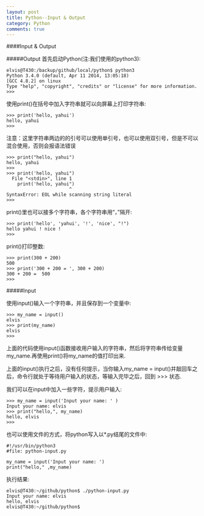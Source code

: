```yaml
---
layout: post
title: Python--Input & Output
category: Python
comments: true
---
```


####Input & Output

#####Output
首先启动Python(注:我们使用的python3):

```
elvis@T430:/backup/github/local/python$ python3
Python 3.4.0 (default, Apr 11 2014, 13:05:18)
[GCC 4.8.2] on linux
Type "help", "copyright", "credits" or "license" for more information.
>>>
```

使用print()在括号中加入字符串就可以向屏幕上打印字符串:

```
>>> print('hello, yahui')
hello, yahui
>>>
```

注意：这里字符串两边的的引号可以使用单引号，也可以使用双引号，但是不可以混合使用，否则会报语法错误

```
>>> print("hello, yahui")
hello, yahui
>>>
>>> print('hello, yahui")
  File "<stdin>", line 1
    print('hello, yahui")
                       ^
SyntaxError: EOL while scanning string literal
>>>
```

print()里也可以接多个字符串，各个字符串用“，”隔开:

```
>>> print('hello', 'yahui', '!', 'nice', "!")
hello yahui ! nice !
>>>
```

print()打印整数:
```
>>> print(300 + 200)
500
>>> print('300 + 200 = ', 300 + 200)
300 + 200 =  500
>>>
```

#####Input

使用input()输入一个字符串，并且保存到一个变量中:
```
>>> my_name = input()
elvis
>>> print(my_name)
elvis
>>>
```

上面的代码使用input()函数接收用户输入的字符串，然后将字符串传给变量my_name.再使用print()将my_name的值打印出来.

上面的input()执行之后，没有任何提示，当你输入my_name = input()并敲回车之后，命令行就处于等待用户输入的状态，等输入完毕之后，回到 >>> 状态.

我们可以在input中加入一些字符，提示用户输入:
```
>>> my_name = input('Input your name: ' )
Input your name: elvis
>>> print("hello,", my_name)
hello, elvis
>>>
```

也可以使用文件的方式，将python写入以*.py结尾的文件中:
```
#!/usr/bin/python3
#file: python-input.py

my_name = input('Input your name: ')
print("hello," ,my_name)
```

执行结果:
```
elvis@T430:~/github/python$ ./python-input.py
Input your name: elvis
hello, elvis
elvis@T430:~/github/python$
```